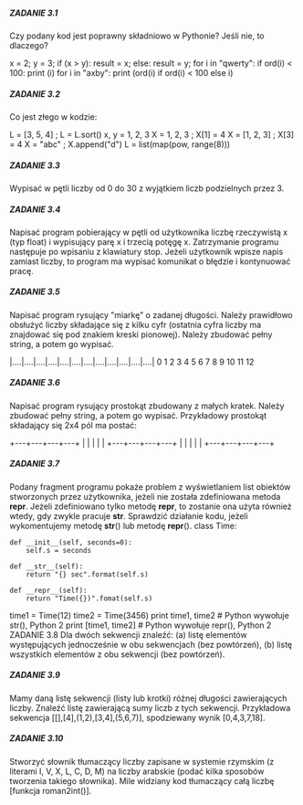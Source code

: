 ##### ZADANIE 3.1
Czy podany kod jest poprawny składniowo w Pythonie? Jeśli nie, to dlaczego?

x = 2; y = 3;
if (x > y):
    result = x;
else:
    result = y;
for i in "qwerty": if ord(i) < 100: print (i)
for i in "axby": print (ord(i) if ord(i) < 100 else i)

##### ZADANIE 3.2
Co jest złego w kodzie:

L = [3, 5, 4] ; L = L.sort()
x, y = 1, 2, 3
X = 1, 2, 3 ; X[1] = 4
X = [1, 2, 3] ; X[3] = 4
X = "abc" ; X.append("d")
L = list(map(pow, range(8)))
##### ZADANIE 3.3
Wypisać w pętli liczby od 0 do 30 z wyjątkiem liczb podzielnych przez 3.

##### ZADANIE 3.4
Napisać program pobierający w pętli od użytkownika liczbę rzeczywistą x (typ float) i wypisujący parę x i trzecią potęgę x. Zatrzymanie programu następuje po wpisaniu z klawiatury stop. Jeżeli użytkownik wpisze napis zamiast liczby, to program ma wypisać komunikat o błędzie i kontynuować pracę.

##### ZADANIE 3.5
Napisać program rysujący "miarkę" o zadanej długości. Należy prawidłowo obsłużyć liczby składające się z kilku cyfr (ostatnia cyfra liczby ma znajdować się pod znakiem kreski pionowej). Należy zbudować pełny string, a potem go wypisać.

|....|....|....|....|....|....|....|....|....|....|....|....|
0    1    2    3    4    5    6    7    8    9   10   11   12
##### ZADANIE 3.6
Napisać program rysujący prostokąt zbudowany z małych kratek. Należy zbudować pełny string, a potem go wypisać. Przykładowy prostokąt składający się 2x4 pól ma postać:

+---+---+---+---+
|   |   |   |   |
+---+---+---+---+
|   |   |   |   | 
+---+---+---+---+
##### ZADANIE 3.7
Podany fragment programu pokaże problem z wyświetlaniem list obiektów stworzonych przez użytkownika, jeżeli nie została zdefiniowana metoda __repr__. Jeżeli zdefiniowano tylko metodę __repr__, to zostanie ona użyta również wtedy, gdy zwykle pracuje __str__. Sprawdzić działanie kodu, jeżeli wykomentujemy metodę __str__() lub metodę __repr__().
class Time:

    def __init__(self, seconds=0):
        self.s = seconds

    def __str__(self):
        return "{} sec".format(self.s)

    def __repr__(self):
        return "Time({})".fomat(self.s)

time1 = Time(12)
time2 = Time(3456)
print time1, time2            # Python wywołuje str(), Python 2
print [time1, time2]          # Python wywołuje repr(), Python 2
ZADANIE 3.8
Dla dwóch sekwencji znaleźć: (a) listę elementów występujących jednocześnie w obu sekwencjach (bez powtórzeń), (b) listę wszystkich elementów z obu sekwencji (bez powtórzeń).

##### ZADANIE 3.9
Mamy daną listę sekwencji (listy lub krotki) różnej długości zawierających liczby. Znaleźć listę zawierającą sumy liczb z tych sekwencji. Przykładowa sekwencja [[],[4],(1,2),[3,4],(5,6,7)], spodziewany wynik [0,4,3,7,18].

##### ZADANIE 3.10
Stworzyć słownik tłumaczący liczby zapisane w systemie rzymskim (z literami I, V, X, L, C, D, M) na liczby arabskie (podać kilka sposobów tworzenia takiego słownika). Mile widziany kod tłumaczący całą liczbę [funkcja roman2int()].
